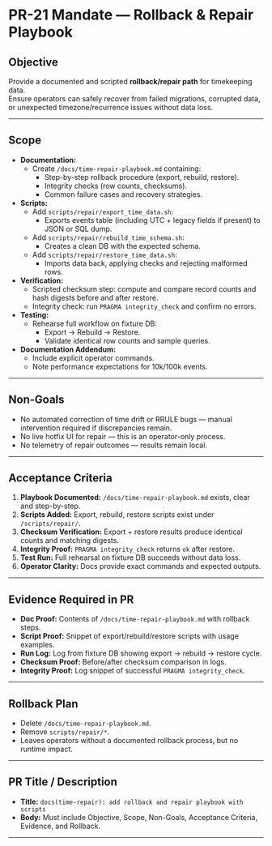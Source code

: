 # PR-21 Mandate — Rollback & Repair Playbook

## Objective
Provide a documented and scripted **rollback/repair path** for timekeeping data.  
Ensure operators can safely recover from failed migrations, corrupted data, or unexpected timezone/recurrence issues without data loss.

---

## Scope
- **Documentation:**
  - Create `/docs/time-repair-playbook.md` containing:
    - Step-by-step rollback procedure (export, rebuild, restore).
    - Integrity checks (row counts, checksums).
    - Common failure cases and recovery strategies.
- **Scripts:**
  - Add `scripts/repair/export_time_data.sh`:
    - Exports events table (including UTC + legacy fields if present) to JSON or SQL dump.
  - Add `scripts/repair/rebuild_time_schema.sh`:
    - Creates a clean DB with the expected schema.
  - Add `scripts/repair/restore_time_data.sh`:
    - Imports data back, applying checks and rejecting malformed rows.
- **Verification:**
  - Scripted checksum step: compute and compare record counts and hash digests before and after restore.
  - Integrity check: run `PRAGMA integrity_check` and confirm no errors.
- **Testing:**
  - Rehearse full workflow on fixture DB:
    - Export → Rebuild → Restore.
    - Validate identical row counts and sample queries.
- **Documentation Addendum:**
  - Include explicit operator commands.
  - Note performance expectations for 10k/100k events.

---

## Non-Goals
- No automated correction of time drift or RRULE bugs — manual intervention required if discrepancies remain.  
- No live hotfix UI for repair — this is an operator-only process.  
- No telemetry of repair outcomes — results remain local.  

---

## Acceptance Criteria
1. **Playbook Documented:** `/docs/time-repair-playbook.md` exists, clear and step-by-step.  
2. **Scripts Added:** Export, rebuild, restore scripts exist under `/scripts/repair/`.  
3. **Checksum Verification:** Export + restore results produce identical counts and matching digests.  
4. **Integrity Proof:** `PRAGMA integrity_check` returns `ok` after restore.  
5. **Test Run:** Full rehearsal on fixture DB succeeds without data loss.  
6. **Operator Clarity:** Docs provide exact commands and expected outputs.  

---

## Evidence Required in PR
- **Doc Proof:** Contents of `/docs/time-repair-playbook.md` with rollback steps.  
- **Script Proof:** Snippet of export/rebuild/restore scripts with usage examples.  
- **Run Log:** Log from fixture DB showing export → rebuild → restore cycle.  
- **Checksum Proof:** Before/after checksum comparison in logs.  
- **Integrity Proof:** Log snippet of successful `PRAGMA integrity_check`.  

---

## Rollback Plan
- Delete `/docs/time-repair-playbook.md`.  
- Remove `scripts/repair/*`.  
- Leaves operators without a documented rollback process, but no runtime impact.  

---

## PR Title / Description
- **Title:** `docs(time-repair): add rollback and repair playbook with scripts`  
- **Body:** Must include Objective, Scope, Non-Goals, Acceptance Criteria, Evidence, and Rollback.

---
```
